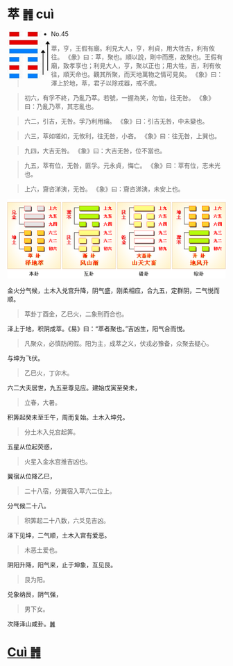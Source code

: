# 萃 ䷬ cuì

<img src="shapes/45.10.png" width="101" alt="萃" align="left">

- No.45

> 萃，亨，王假有廟。利見大人，亨，利貞，用大牲吉，利有攸往。
>《彖》曰：萃，聚也。順以說，剛中而應，故聚也。王假有廟，致孝享也；利見大人，亨，聚以正也；用大牲，吉，利有攸往，順天命也。觀其所聚，而天地萬物之情可見矣。
>《象》曰：澤上於地，萃，君子以除戎器，戒不虞。

> 初六，有孚不終，乃亂乃萃。若號，一握為笑，勿恤，往无咎。
>《象》曰：乃亂乃萃，其志亂也。

> 六二，引吉，无咎。孚乃利用禴。
>《象》曰：引吉无咎，中未變也。

> 六三，萃如嗟如，无攸利，往无咎，小吝。
>《象》曰：往无咎，上巽也。

> 九四，大吉无咎。
>《象》曰：大吉无咎，位不當也。

> 九五，萃有位，无咎，匪孚。元永貞，悔亡。
>《象》曰：萃有位，志未光也。

> 上六，齎咨涕洟，无咎。
>《象》曰：齎咨涕洟，未安上也。

<img src="shapes/45.11.png">

金火分气候，土木入兑宫升降，阴气盛，刚柔相应，合九五，定群阴，二气悦而顺。
> 萃卦丁酉金，乙巳火，二象刑而合也。

泽上于地，积阴成萃。《易》曰：“萃者聚也。”吉凶生，阳气合而悦。
> 凡聚众，必慎防闲假。阳为主，成萃之义，伏戎必豫备，众聚去疑心。

与坤为飞伏。
> 乙巳火，丁卯木。

六二大夫居世，九五至尊见应。建始戊寅至癸未，
> 立春，大暑。

积筭起癸未至壬午，周而复始。土木入坤兑。
> 分土木入兑宫起筭。

五星从位起荧惑，
> 火星入金水宫推吉凶也。

翼宿从位降乙巳，
> 二十八宿，分翼宿入萃六二位上。

分气候二十八。
> 积筭起二十八数，六爻见吉凶。

泽下见坤，二气顺，土木入宫有爱恶。
> 木恶土爱也。

阴阳升降，阳气来，止于坤象，互见艮。
> 艮为阳。

兑象纳艮，阴气强，
> 男下女。

次降泽山咸卦。[䷞](e592b8xian_cn.md)

# [Cuì ䷬](e89083cui.md)
